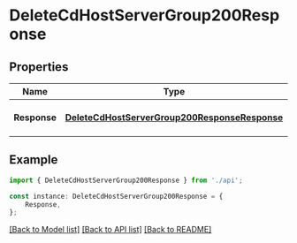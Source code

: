 # DeleteCdHostServerGroup200Response


## Properties

Name | Type | Description | Notes
------------ | ------------- | ------------- | -------------
**Response** | [**DeleteCdHostServerGroup200ResponseResponse**](DeleteCdHostServerGroup200ResponseResponse.md) |  | [optional] [default to undefined]

## Example

```typescript
import { DeleteCdHostServerGroup200Response } from './api';

const instance: DeleteCdHostServerGroup200Response = {
    Response,
};
```

[[Back to Model list]](../README.md#documentation-for-models) [[Back to API list]](../README.md#documentation-for-api-endpoints) [[Back to README]](../README.md)
